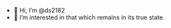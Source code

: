 - 👋 Hi, I’m @ds2182
- 👀 I’m interested in that which remains in its true state.

<!---
ds2182/ds2182 is a ✨ special ✨ repository because its `README.md` (this file) appears on your GitHub profile.
You can click the Preview link to take a look at your changes.
--->
